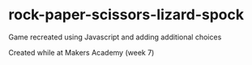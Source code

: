 rock-paper-scissors-lizard-spock
================================

Game recreated using Javascript and adding additional choices

Created while at Makers Academy (week 7)
